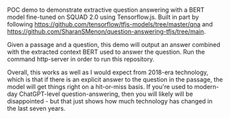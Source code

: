 POC demo to demonstrate extractive question answering with a BERT model fine-tuned on SQUAD 2.0 using Tensorflow.js. Built in part by following https://github.com/tensorflow/tfjs-models/tree/master/qna and https://github.com/SharanSMenon/question-answering-tfjs/tree/main.

Given a passage and a question, this demo will output an answer combined with the extracted context BERT used to answer the question. Run the command http-server in order to run this repository.

Overall, this works as well as I would expect from 2018-era technology, which is that if there is an explicit answer to the question in the passage, the model will get things right on a hit-or-miss basis. If you're used to modern-day ChatGPT-level question-answering, then you will likely will be disappointed - but that just shows how much technology has changed in the last seven years.
